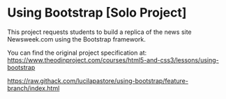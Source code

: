 # Using Bootstrap [Solo Project]

This project requests students to build a replica of the news site Newsweek.com using the Bootstrap framework.

You can find the original project specification at: https://www.theodinproject.com/courses/html5-and-css3/lessons/using-bootstrap

https://raw.githack.com/lucilapastore/using-bootstrap/feature-branch/index.html
